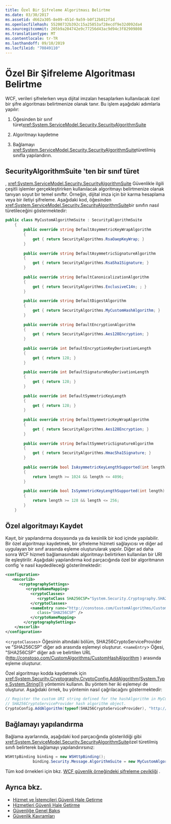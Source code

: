 ```yaml
---
title: Özel Bir Şifreleme Algoritması Belirtme
ms.date: 03/30/2017
ms.assetid: d662a305-8e09-451d-9a59-b0f12b012f1d
ms.openlocfilehash: 55200732b392c15a25853af28ecdf9e32d092da4
ms.sourcegitcommit: 205b9a204742e9c77256d43ac9d94c3f82909808
ms.translationtype: MT
ms.contentlocale: tr-TR
ms.lasthandoff: 09/10/2019
ms.locfileid: "70849110"
---
```

# <a name="specifying-a-custom-crypto-algorithm"></a>Özel Bir Şifreleme Algoritması Belirtme
WCF, verileri şifrelerken veya dijital imzaları hesaplarken kullanılacak özel bir şifre algoritması belirtmenize olanak tanır. Bu işlem aşağıdaki adımlarla yapılır:  
  
1. Öğesinden bir sınıf türet<xref:System.ServiceModel.Security.SecurityAlgorithmSuite>  
  
2. Algoritmayı kaydetme  
  
3. Bağlamayı <xref:System.ServiceModel.Security.SecurityAlgorithmSuite>türetilmiş sınıfla yapılandırın.  
  
## <a name="derive-a-class-from-securityalgorithmsuite"></a>SecurityAlgorithmSuite 'ten bir sınıf türet  
 , <xref:System.ServiceModel.Security.SecurityAlgorithmSuite> Güvenlikle ilgili çeşitli işlemler gerçekleştirirken kullanılacak algoritmayı belirtmenize olanak tanıyan soyut bir temel sınıftır. Örneğin, dijital imza için bir karma hesaplama veya bir iletiyi şifreleme. Aşağıdaki kod, öğesinden <xref:System.ServiceModel.Security.SecurityAlgorithmSuite>bir sınıfın nasıl türetileceğini göstermektedir:  
  
```csharp  
public class MyCustomAlgorithmSuite : SecurityAlgorithmSuite  
    {  
        public override string DefaultAsymmetricKeyWrapAlgorithm  
        {  
            get { return SecurityAlgorithms.RsaOaepKeyWrap; }  
        }  
  
        public override string DefaultAsymmetricSignatureAlgorithm  
        {  
            get { return SecurityAlgorithms.RsaSha1Signature; }  
        }  
  
        public override string DefaultCanonicalizationAlgorithm  
        {  
            get { return SecurityAlgorithms.ExclusiveC14n; ; }  
        }  
  
        public override string DefaultDigestAlgorithm  
        {  
            get { return SecurityAlgorithms.MyCustomHashAlgorithm; }  
        }  
  
        public override string DefaultEncryptionAlgorithm  
        {  
            get { return SecurityAlgorithms.Aes128Encryption; }  
        }  
  
        public override int DefaultEncryptionKeyDerivationLength  
        {  
            get { return 128; }  
        }  
  
        public override int DefaultSignatureKeyDerivationLength  
        {  
            get { return 128; }  
        }  
  
        public override int DefaultSymmetricKeyLength  
        {  
            get { return 128; }  
        }  
  
        public override string DefaultSymmetricKeyWrapAlgorithm  
        {  
            get { return SecurityAlgorithms.Aes128Encryption; }  
        }  
  
        public override string DefaultSymmetricSignatureAlgorithm  
        {  
            get { return SecurityAlgorithms.HmacSha1Signature; }  
        }  
  
        public override bool IsAsymmetricKeyLengthSupported(int length)  
        {  
            return length >= 1024 && length <= 4096;  
        }  
  
        public override bool IsSymmetricKeyLengthSupported(int length)  
        {  
            return length >= 128 && length <= 256;  
        }  
    }  
```  
  
## <a name="register-the-custom-algorithm"></a>Özel algoritmayı Kaydet  
 Kayıt, bir yapılandırma dosyasında ya da kesinlik bir kod içinde yapılabilir. Bir özel algoritmayı kaydetmek, bir şifreleme hizmeti sağlayıcısı ve diğer ad uygulayan bir sınıf arasında eşleme oluşturularak yapılır. Diğer ad daha sonra WCF hizmeti bağlamasındaki algoritmayı belirtirken kullanılan bir URI ile eşleştirilir. Aşağıdaki yapılandırma kod parçacığında özel bir algoritmanın config 'e nasıl kaydedileceği gösterilmektedir:  
  
```xml  
<configuration>  
   <mscorlib>  
      <cryptographySettings>  
         <cryptoNameMapping>  
           <cryptoClasses>  
              <cryptoClass SHA256CSP="System.Security.Cryptography.SHA256CryptoServiceProvider, System.Core, Version=3.5.0.0, Culture=neutral, PublicKeyToken=b77a5c561934e089" />  
           </cryptoClasses>  
           <nameEntry name="http://constoso.com/CustomAlgorithms/CustomHashAlgorithm"  
              class="SHA256CSP" />  
           </cryptoNameMapping>  
        </cryptographySettings>  
    </mscorlib>  
</configuration>  
```  
  
 <`cryptoClasses`> Öğesinin altındaki bölüm, SHA256CryptoServiceProvider ve "SHA256CSP" diğer adı arasında eşlemeyi oluşturur. <`nameEntry`> Öğesi, "SHA256CSP" diğer adı ve belirtilen URL (http://constoso.com/CustomAlgorithms/CustomHashAlgorithm ) arasında eşleme oluşturur.  
  
 Özel algoritmayı kodda kaydetmek için <xref:System.Security.Cryptography.CryptoConfig.AddAlgorithm(System.Type,System.String[])> yöntemini kullanın. Bu yöntem her iki eşlemeyi de oluşturur. Aşağıdaki örnek, bu yöntemin nasıl çağrılacağını göstermektedir:  
  
```csharp
// Register the custom URI string defined for the hashAlgorithm in MyCustomAlgorithmSuite class to create the   
// SHA256CryptoServiceProvider hash algorithm object.  
CryptoConfig.AddAlgorithm(typeof(SHA256CryptoServiceProvider), "http://constoso.com/CustomAlgorithms/CustomHashAlgorithm");  
```  
  
## <a name="configure-the-binding"></a>Bağlamayı yapılandırma  
 Bağlama ayarlarında, aşağıdaki kod parçacığında gösterildiği gibi <xref:System.ServiceModel.Security.SecurityAlgorithmSuite>özel türetilmiş sınıfı belirterek bağlamayı yapılandırırsınız:  
  
```csharp  
WSHttpBinding binding = new WSHttpBinding();  
            binding.Security.Message.AlgorithmSuite = new MyCustomAlgorithmSuite();  
```  
  
 Tüm kod örnekleri için bkz. [WCF güvenlik örneğindeki şifreleme çevikliği](../samples/cryptographic-agility-in-wcf-security.md) .  
  
## <a name="see-also"></a>Ayrıca bkz.

- [Hizmet ve İstemcileri Güvenli Hale Getirme](../feature-details/securing-services-and-clients.md)
- [Hizmetleri Güvenli Hale Getirme](../securing-services.md)
- [Güvenliğe Genel Bakış](../feature-details/security-overview.md)
- [Güvenlik Kavramları](../feature-details/security-concepts.md)
